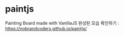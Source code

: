 # paintjs
Painting Board made with VanillaJS
완성된 모습 확인하기 : https://nobrandcoders.github.io/paintjs/
